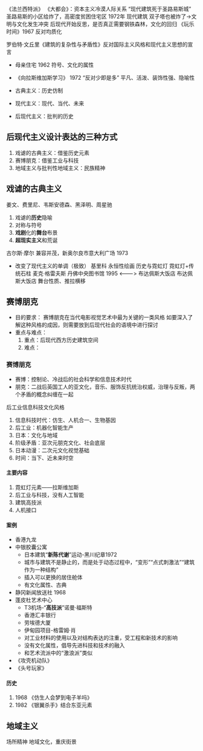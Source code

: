 《法兰西特派》
《大都会》：资本主义冷漠人际关系
“现代建筑死于圣路易斯城” 圣路易斯的小区给炸了，高密度贫困住宅区 1972年
现代建筑 双子塔也被炸了->文明与文化发生冲突
后现代开始反思，是否真正需要钢铁森林，文化的回归 《玩乐时间》1967
反对均质化

罗伯特·文丘里《建筑的复杂性与矛盾性》反对国际主义风格和现代主义思想的宣言
- 母亲住宅 1962 符号、文化的属性
- 《向拉斯维加斯学习》 1972 “反对少即是多” 平凡、活泼、装饰性强、隐喻性 

- 古典主义：历史仿制
- 现代主义：现代、当代、未来
- 后现代主义：批判的历史

## 后现代主义设计表达的三种方式

1. 戏谑的古典主义：借鉴历史元素
2. 赛博朋克：借鉴工业与科技
3. 地域主义与批判性地域主义：民族精神

## 戏谑的古典主义

姜文、费里尼、韦斯安德森、黑泽明、周星驰

1. 戏谑的**历史**隐喻
2. 对称与符号
3. **戏剧**化的**舞台**布景
4. **超现实主义**和荒诞

古尔斯·摩尔 兼容并茂，新奥尔良市意大利广场 1973
 - 改变了现代主义的单调（极致）
基里科 永恒性绘画
历史与霓虹灯 霓虹灯+传统石柱
麦克·格雷夫斯 丹佛中央图书馆 1995 <---> 布达佩斯大饭店
布达佩斯大饭店 舞台性质、推拉横移

## 赛博朋克

- 目的要求：
赛博朋克在当代电影视觉艺术中最为关键的一类风格
如要深入了解这种风格的成因，则需要放到后现代社会的语境中进行探讨
- 重点与难点：
	1. 重点：后现代西方历史建筑空间
	2. 难点：

### 赛博朋克

- 赛博：控制论、冷战后的社会科学和信息技术时代
- 朋克：二战后英国工人的亚文化，音乐、服饰反抗统治权威，治理与反叛，两个矛盾的概念纠缠在一起

后工业信息科技文化风格
1. 信息科技时代：仿生、人机合一、生物基因
2. 后工业：机器化智能生产
3. 日本：文化与地域
4. 阶级矛盾：亚次元朋克文化、社会底层
5. 日本动漫：二次元文化视觉基础
6. 时间：当下、近未来时空

#### 主要内容

1. 霓虹灯元素——拉斯维加斯
2. 后工业与科技，没有人工智能
3. 建筑高技派
4. 人机接口

#### 案例

- 香港九龙
- 中银胶囊公寓
	- 日本建筑“**新陈代谢**”运动-黑川纪章1972
	-  城市与建筑不是静止的，而是处于动态过程中，“变形”“点式刺激法”“建筑作为一种结构”
	- 插入可以更换的居住舱体
	- 有文化属性、古典
- 静冈新闻放送社 1968
- 蓬皮杜艺术中心
	-  T3机场-“**高技派**”诺曼·福斯特
	- 香港汇丰银行
	- 劳埃德大厦
	- 伊甸园项目-格雷姆·肖 
	-  对工业材料的使用以及对结构表达的注重，受工程和新技术的影响
	- 没有文化属性，倡导先进科技和技术的融入
	- 和艺术流派中的“激浪派”类似
- 《攻壳机动队》
- 《头号玩家》


#### 历史

1. 1968 《仿生人会梦到电子羊吗》
2. 1982 《银翼杀手》结合东亚元素

## 地域主义

场所精神
地域文化，重庆街景